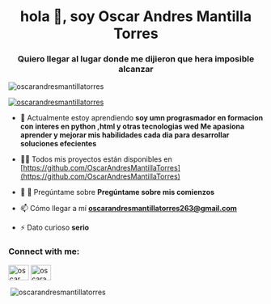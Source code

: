 <h1 align="center">hola 👋, soy Oscar Andres Mantilla Torres</h1>
<h3 align="center">Quiero llegar al lugar donde me dijieron que hera imposible alcanzar</h3>

<p align="left"> <img src="https://komarev.com/ghpvc/?username=oscarandresmantillatorres&label=Profile%20views&color=0e75b6&style=flat" alt="oscarandresmantillatorres" /> </p>

<p align="left"> <a href="https://github.com/ryo-ma/github-profile-trophy"><img src="https://github-profile-trophy.vercel.app/?username=oscarandresmantillatorres" alt="oscarandresmantillatorres" /></a> </p>

- 🌱 Actualmente estoy aprendiendo **soy umn prograsmador en formacion con interes en python ,html y otras tecnologias wed Me apasiona aprender y mejorar mis habilidades cada dia para desarrollar soluciones efecientes**

- 👨‍💻 Todos mis proyectos están disponibles en [https://github.com/OscarAndresMantillaTorres](https://github.com/OscarAndresMantillaTorres)

- 🌱 💬 Pregúntame sobre **Pregúntame sobre mis comienzos**

- 📫 Cómo llegar a mí **oscarandresmantillatorres263@gmail.com**

- ⚡ Dato curioso **serio**

<h3 align="left">Connect with me:</h3>
<p align="left">
<a href="https://fb.com/oscar andres mantilla torres" target="blank"><img align="center" src="https://raw.githubusercontent.com/rahuldkjain/github-profile-readme-generator/master/src/images/icons/Social/facebook.svg" alt="oscar andres mantilla torres" height="30" width="40" /></a>
<a href="https://discord.gg/oscarandresmantillatorres" target="blank"><img align="center" src="https://raw.githubusercontent.com/rahuldkjain/github-profile-readme-generator/master/src/images/icons/Social/discord.svg" alt="oscarandresmantillatorres" height="30" width="40" /></a>
</p>

<p>&nbsp;<img align="center" src="https://github-readme-stats.vercel.app/api?username=oscarandresmantillatorres&show_icons=true&locale=en" alt="oscarandresmantillatorres" /></p>
